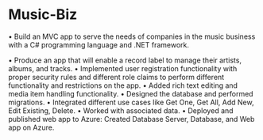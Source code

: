 # Music-Biz

•	Build an MVC app to serve the needs of companies in the music business with a C# programming language and .NET framework.

•	Produce an app that will enable a record label to manage their artists, albums, and tracks.
•	Implemented user registration functionality with proper security rules and different role claims to perform different functionality and restrictions on the app.
•	Added rich text editing and media item handling functionality.
•	Designed the database and performed migrations.
•	Integrated different use cases like Get One, Get All, Add New, Edit Existing, Delete.
•	Worked with associated data.
•	Deployed and published web app to Azure: Created Database Server, Database, and Web app on Azure.
